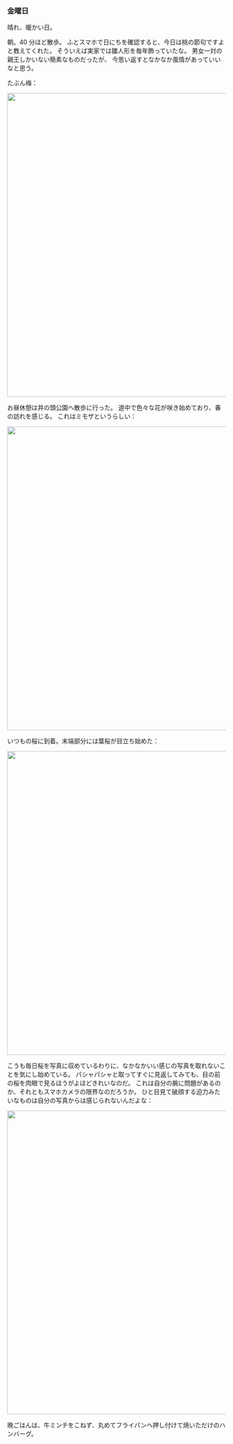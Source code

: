 ### 金曜日

晴れ、暖かい日。

朝。40 分ほど散歩。
ふとスマホで日にちを確認すると、今日は桃の節句ですよと教えてくれた。
そういえば実家では雛人形を毎年飾っていたな。
男女一対の親王しかいない簡素なものだったが、
今思い返すとなかなか風情があっていいなと思う。

たぶん梅：

<img src="https://i.imgur.com/Q7AMdGl.jpg" width="700">

お昼休憩は井の頭公園へ散歩に行った。
道中で色々な花が咲き始めており、春の訪れを感じる。
これはミモザというらしい：

<img src="https://i.imgur.com/WkBXoT3.jpg" width="700">

いつもの桜に到着。末端部分には葉桜が目立ち始めた：

<img src="https://i.imgur.com/vfSfeS9.jpg" width="700">

こうも毎日桜を写真に収めているわりに、なかなかいい感じの写真を取れないことを気にし始めている。
パシャパシャと取ってすぐに見返してみても、目の前の桜を肉眼で見るほうがよほどきれいなのだ。
これは自分の腕に問題があるのか、それともスマホカメラの限界なのだろうか。
ひと目見て破顔する迫力みたいなものは自分の写真からは感じられないんだよな：

<img src="https://i.imgur.com/P0PuFiY.jpg" width="700">

晩ごはんは、牛ミンチをこねず、丸めてフライパンへ押し付けて焼いただけのハンバーグ。